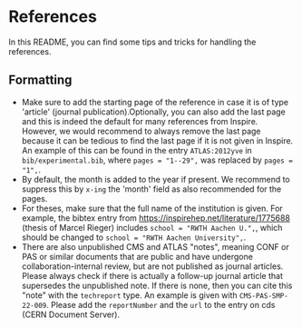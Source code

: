 # References

In this README, you can find some tips and tricks for handling the references.

## Formatting

- Make sure to add the starting page of the reference in case it is of type 'article' (journal publication).Optionally, you can also add the last page and this is indeed the default for many references from Inspire. However, we would recommend to always remove the last page because it can be tedious to find the last page if it is not given in Inspire. An example of this can be found in the entry `ATLAS:2012yve` in `bib/experimental.bib`, where `pages = "1--29",` was replaced by `pages = "1",`.
- By default, the month is added to the year if present. We recommend to suppress this by `x-ing` the 'month' field as also recommended for the pages.
- For theses, make sure that the full name of the institution is given. For example, the bibtex entry from https://inspirehep.net/literature/1775688 (thesis of Marcel Rieger) includes `school = "RWTH Aachen U.",`, which should be changed to `school = "RWTH Aachen University",`.
- There are also unpublished CMS and ATLAS "notes", meaning CONF or PAS or similar documents that are public and have undergone collaboration-internal review, but are not published as journal articles. Please always check if there is actually a follow-up journal article that supersedes the unpublished note. If there is none, then you can cite this "note" with the `techreport` type. An example is given with `CMS-PAS-SMP-22-009`. Please add the `reportNumber` and the `url` to the entry on cds (CERN Document Server).